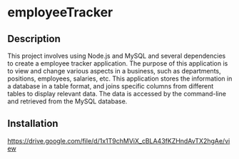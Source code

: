 # employeeTracker

## Description 
This project involves using Node.js and MySQL and several dependencies to create a employee tracker application. The purpose of this application is to view and change various aspects in a business, such as departments, positions, employees, salaries, etc. This application stores the information in a database in a table format, and joins specific columns from different tables to display relevant data. The data is accessed by the command-line and retrieved from the MySQL database. 

## Installation 







https://drive.google.com/file/d/1x1T9chMViX_cBLA43fKZHndAvTX2hgAe/view
